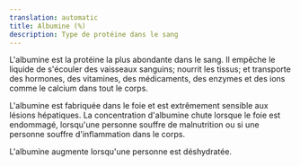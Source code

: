 ```yaml
---
translation: automatic
title: Albumine (%)
description: Type de protéine dans le sang
---
```


L'albumine est la protéine la plus abondante dans le sang. Il empêche le liquide de s'écouler des vaisseaux sanguins; nourrit les tissus; et transporte des hormones, des vitamines, des médicaments, des enzymes et des ions comme le calcium dans tout le corps.

L'albumine est fabriquée dans le foie et est extrêmement sensible aux lésions hépatiques. La concentration d'albumine chute lorsque le foie est endommagé, lorsqu'une personne souffre de malnutrition ou si une personne souffre d'inflammation dans le corps.

L'albumine augmente lorsqu'une personne est déshydratée.
